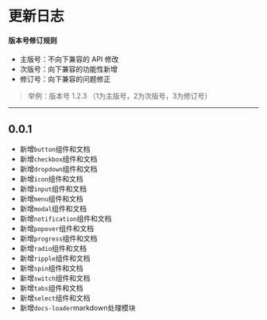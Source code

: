 # 更新日志

#### 版本号修订规则

- 主版号：不向下兼容的 API 修改
- 次版号：向下兼容的功能性新增
- 修订号：向下兼容的问题修正
> 举例：版本号 1.2.3 （1为主版号，2为次版号，3为修订号）

---

## 0.0.1
- 新增`button`组件和文档
- 新增`checkbox`组件和文档
- 新增`dropdown`组件和文档
- 新增`icon`组件和文档
- 新增`input`组件和文档
- 新增`menu`组件和文档
- 新增`modal`组件和文档
- 新增`notification`组件和文档
- 新增`popover`组件和文档
- 新增`progress`组件和文档
- 新增`radio`组件和文档
- 新增`ripple`组件和文档
- 新增`spin`组件和文档
- 新增`switch`组件和文档
- 新增`tabs`组件和文档
- 新增`select`组件和文档
- 新增`docs-loader`markdown处理模块
